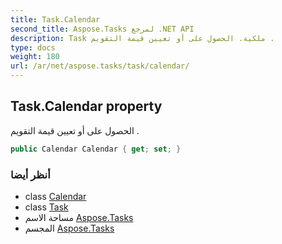 ```yaml
---
title: Task.Calendar
second_title: Aspose.Tasks لمرجع .NET API
description: Task ملكية. الحصول على أو تعيين قيمة التقويم .
type: docs
weight: 180
url: /ar/net/aspose.tasks/task/calendar/
---
```

## Task.Calendar property

الحصول على أو تعيين قيمة التقويم .

```csharp
public Calendar Calendar { get; set; }
```

### أنظر أيضا

* class [Calendar](../../calendar/)
* class [Task](../)
* مساحة الاسم [Aspose.Tasks](../../task/)
* المجسم [Aspose.Tasks](../../../)


